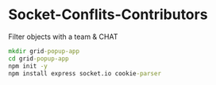 # Socket-Conflits-Contributors
Filter objects with a team &amp; CHAT

```cmd
mkdir grid-popup-app
cd grid-popup-app
npm init -y
npm install express socket.io cookie-parser
```
